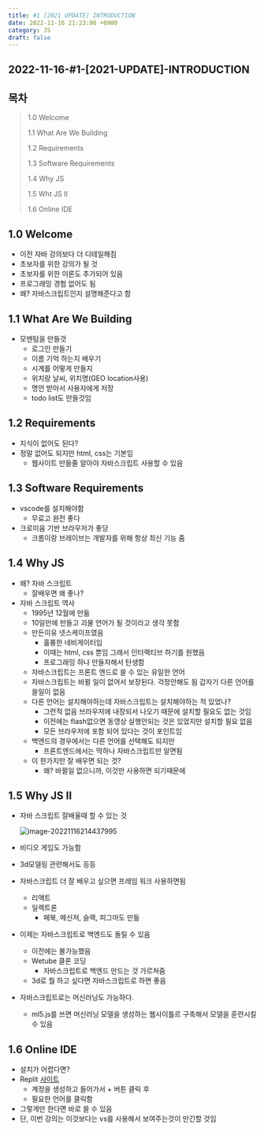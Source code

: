 ```yaml
---
title: #1 [2021 UPDATE] INTRODUCTION
date: 2022-11-16 21:23:00 +0900
category: JS
draft: false
---
```


## 2022-11-16-#1-[2021-UPDATE]-INTRODUCTION

## 목차

> 1.0 Welcome
>
> 1.1 What Are We Building
>
> 1.2 Requirements
>
> 1.3 Software Requirements
>
> 1.4 Why JS
>
> 1.5 Wht JS II
>
> 1.6 Online IDE

## 1.0 Welcome

- 이전 자바 강의보다 더 디테일해짐
- 초보자를 위한 강의가 될 것
- 초보자를 위한 이론도 추가되어 있음
- 프로그래밍 경험 없어도 됨
- 왜? 자바스크립트인지 설명해준다고 함

## 1.1 What Are We Building

- 모멘텀을 만들것
  - 로그인 만들기
  - 이름 기억 하는지 배우기
  - 시계를 어떻게 만들지
  - 위치랑 날씨, 위치명(GEO location사용)
  - 명언 받아서 사용자에게 저장
  - todo list도 만들것임

## 1.2 Requirements

- 지식이 없어도 된다?
- 정말 없어도 되지만 html, css는 기본임
  - 웹사이트 만들줄 알아야 자바스크립트 사용할 수 있음

## 1.3 Software Requirements

- vscode를 설치해야함
  - 무료고 완전 좋다
- 크로미움 기반 브라우저가 좋당
  - 크롬이랑 브레이브는 개발자를 위해 항상 최신 기능 줌

## 1.4 Why JS

- 왜? 자바 스크립트
  - 잘배우면 왜 좋나?
- 자바 스크립트 역사
  - 1995년 12월에 만듦
  - 10일만에 만들고 괴물 언어가 될 것이라고 생각 못함
  - 만든이유 넷스케이프였음
    - 훌륭한 네비게이터임
    - 이때는 html, css 뿐임 그래서 인터랙티브 하기를 원했음
    - 프로그래밍 하나 만들자해서 탄생함
  - 자바스크립트는 프론트 엔드로 쓸 수 있는 유일한 언어
  - 자바스크립트는 바뀔 일이 없어서 보장된다. 걱정안해도 됨 갑자기 다른 언어를 쓸일이 없음
  - 다른 언어는 설치해야하는데 자바스크립트는 설치해야하는 적 있었나?
    - 그런적 없음 브라우저에 내장되서 나오기 때문에 설치할 필요도 없는 것임
    - 이전에는 flash없으면 동영상 실행안되는 것은 있었지만 설치할 필요 없음
    - 모든 브라우저에 포함 되어 있다는 것이 포인트임
  - 백엔드의 경우에서는 다른 언어를 선택해도 되지만
    - 프론트엔드에서는 딱하나 자바스크립트만 알면됨
  - 이 한가지만 잘 배우면  되는 것?
    - 왜? 바뀔일 없으니까, 이것만 사용하면 되기때문에

## 1.5 Why JS II

- 자바 스크립트 잘배울때 할 수 있는 것

  ![image-20221116214437995](../../assets/img/post/2022-11-16-#1-[2021-UPDATE]-INTRODUCTION/image-20221116214437995.png)

- 비디오 게임도 가능함
- 3d모델링 관련해서도 등등 
- 자바스크립트 더 잘 배우고 싶으면 프레임 워크 사용하면됨
  - 리액트
  - 일렉트론
    - 페북, 메신저, 슬랙, 피그마도 만듦
- 이제는 자바스크립트로 백엔드도 돌릴 수 있음
  - 이전에는 불가능했음
  - Wetube 클론 코딩
    - 자바스크립트로 백엔드 만드는 것 가르쳐줌
  - 3d로 뭘 하고 싶다면 자바스크립트로 하면 좋음
- 자바스크립트로는 머신러닝도 가능하다.
  - ml5.js를 쓰면 머신러닝 모델을 생성하는 웹사이틀르 구축해서 모델을 훈련시킬 수 있음

## 1.6 Online IDE

- 설치가 어렵다면?
- Replit [사이트](https://replit.com)
  - 계정을 생성하고 들어가서  + 버튼 클릭 후 
  - 필요한 언어를 클릭함
- 그렇게만 한다면 바로 쓸 수 있음
- 단, 이번 강의는 이것보다는 vs를 사용해서 보여주는것이 만긴할 것임


